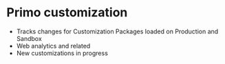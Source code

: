# Primo customization

* Tracks changes for Customization Packages loaded on Production and Sandbox
* Web analytics and related
* New customizations in progress
